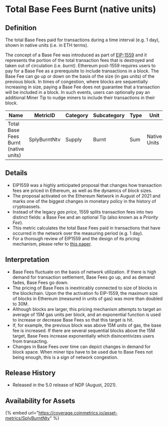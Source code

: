 # Total Base Fees Burnt (native units)

## Definition

The total Base Fees paid for transactions during a time interval (e.g. 1 day), shown in native units (i.e. in ETH terms).

The concept of a Base Fee was introduced as part of [EIP-1559](https://notes.ethereum.org/@vbuterin/eip-1559-faq) and it represents the portion of the total transaction fees that is destroyed and taken out of circulation (i.e. _burnt)_. Ethereum post-1559 requires users to pay for a Base Fee as a prerequisite to include transactions in a block. The Base Fee can go up or down on the basis of the size (in gas units) of the previous block. In times of congestion, where blocks are sequentially increasing in size, paying a Base Fee does not guarantee that a transaction will be included in a block. In such events, users can optionally pay an additional Miner Tip to nudge miners to include their transactions in their block.

| Name                                 | MetricID     | Category | Subcategory | Type | Unit         | Interval |
| ------------------------------------ | ------------ | -------- | ----------- | ---- | ------------ | -------- |
| Total Base Fees Burnt (native units) | SplyBurntNtv | Supply   | Burnt       | Sum  | Native Units | 1 day    |

## Details

* EIP1559 was a highly anticipated proposal that changes how transaction fees are priced in Ethereum, as well as the dynamics of block sizes.
* The proposal activated on the Ethereum Network in August of 2021 and marks one of the biggest changes in monetary policy in the history of cryptoassets.
* Instead of the legacy _gas price_, 1559 splits transaction fees into two distinct fields: a Base Fee and an optional Tip (also known as a _Priority Fee_).
* This metric calculates the total Base Fees paid in transactions that have occurred in the network over the measuring period (e.g. 1 day).
* For a thorough review of EIP1559 and the design of its pricing mechanism, please refer to [this paper](https://arxiv.org/pdf/2012.00854.pdf).

## Interpretation

* Base Fees fluctuate on the basis of network utilization. If there is high demand for transaction settlement, Base Fees go up, and as demand fades, Base Fees go down.&#x20;
* The pricing of Base Fees is inextricably connected to size of blocks in the blockchain. Upon the the activation fo EIP-1559, the maximum size of blocks in Ethereum (measured in units of gas) was more than doubled to 30M.
* Although blocks are larger, this pricing mechanism attempts to target an average of 15M gas units per block, and an exponential function is used to increase or decrease Base Fees so that this target is hit.
* If, for example, the previous block was above 15M units of gas, the base fee is increased. If there are several sequential blocks above the 15M target, Base Fees increase exponentially which disincentivizes users from transacting.&#x20;
* Changes in Base Fees over time can depict changes in demand for block space. When miner tips have to be used due to Base Fees not being enough, this is a sign of network congestion.&#x20;

## Release History

* Released in the 5.0 release of NDP (August, 2021).

## Availability for Assets

{% embed url="https://coverage.coinmetrics.io/asset-metrics/SplyBurntNtv" %}
